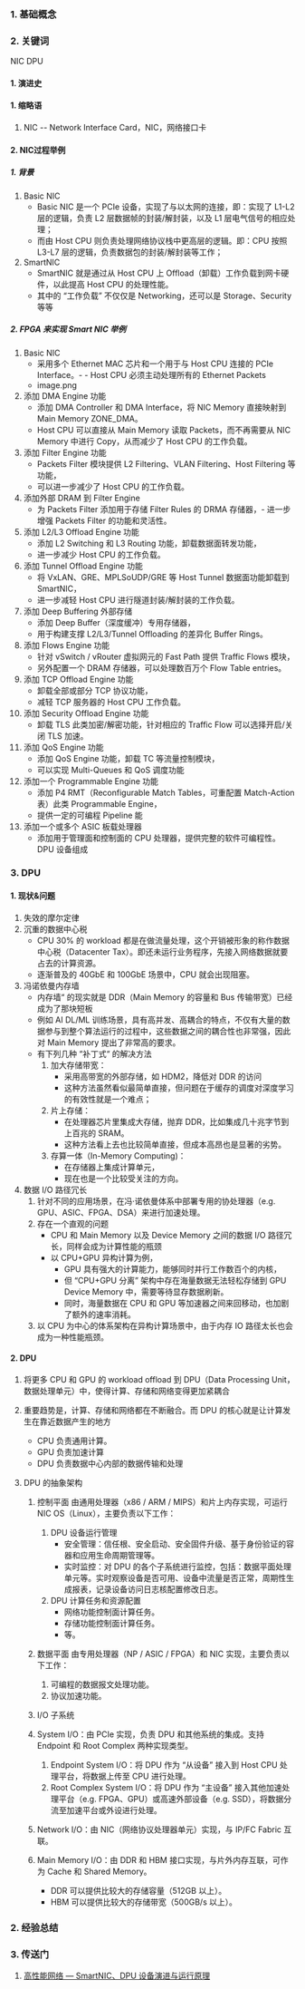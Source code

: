 ### 1. 基础概念
### 2. 关键词
NIC DPU

#### 1. 演进史
#### 1. 缩略语
1. NIC -- Network Interface Card，NIC，网络接口卡

#### 2.  NIC过程举例
##### 1. 背景
1. Basic NIC
   - Basic NIC 是一个 PCIe 设备，实现了与以太网的连接，即：实现了 L1-L2 层的逻辑，负责 L2 层数据帧的封装/解封装，以及 L1 层电气信号的相应处理；
   - 而由 Host CPU 则负责处理网络协议栈中更高层的逻辑。即：CPU 按照 L3-L7 层的逻辑，负责数据包的封装/解封装等工作；
2. SmartNIC
   - SmartNIC 就是通过从 Host CPU 上 Offload（卸载）工作负载到网卡硬件，以此提高 Host CPU 的处理性能。
   - 其中的 “工作负载” 不仅仅是 Networking，还可以是 Storage、Security 等等
##### 2. FPGA 来实现 Smart NIC 举例
1. Basic NIC
   - 采用多个 Ethernet MAC 芯片和一个用于与 Host CPU 连接的 PCIe Interface。- - Host CPU 必须主动处理所有的 Ethernet Packets
   - image.png
2. 添加 DMA Engine 功能 
   - 添加 DMA Controller 和 DMA Interface，将 NIC Memory 直接映射到 Main Memory ZONE_DMA。
   - Host CPU 可以直接从 Main Memory 读取 Packets，而不再需要从 NIC Memory 中进行 Copy，从而减少了 Host CPU 的工作负载。
3. 添加 Filter Engine 功能
   - Packets Filter 模块提供 L2 Filtering、VLAN Filtering、Host Filtering 等功能，
   - 可以进一步减少了 Host CPU 的工作负载。
4. 添加外部 DRAM 到 Filter Engine
   - 为 Packets Filter 添加用于存储 Filter Rules 的 DRMA 存储器，- 进一步增强 Packets Filter 的功能和灵活性。
5. 添加 L2/L3 Offload Engine 功能
   - 添加 L2 Switching 和 L3 Routing 功能，卸载数据面转发功能，
   - 进一步减少 Host CPU 的工作负载。
6. 添加 Tunnel Offload Engine 功能
   - 将 VxLAN、GRE、MPLSoUDP/GRE 等 Host Tunnel 数据面功能卸载到 SmartNIC，
   - 进一步减轻 Host CPU 进行隧道封装/解封装的工作负载。
7. 添加 Deep Buffering 外部存储
   - 添加 Deep Buffer（深度缓冲）专用存储器，
   - 用于构建支撑 L2/L3/Tunnel Offloading 的差异化 Buffer Rings。
8. 添加 Flows Engine 功能
   - 针对 vSwitch / vRouter 虚拟网元的 Fast Path 提供 Traffic Flows 模块，
   - 另外配置一个 DRAM 存储器，可以处理数百万个 Flow Table entries。
9. 添加 TCP Offload Engine 功能
   - 卸载全部或部分 TCP 协议功能，
   - 减轻 TCP 服务器的 Host CPU 工作负载。
10. 添加 Security Offload Engine 功能
    - 卸载 TLS 此类加密/解密功能，针对相应的 Traffic Flow 可以选择开启/关闭 TLS 加速。
11. 添加 QoS Engine 功能
    - 添加 QoS Engine 功能，卸载 TC 等流量控制模块，
    - 可以实现 Multi-Queues 和 QoS 调度功能
12. 添加一个 Programmable Engine 功能
    - 添加 P4 RMT（Reconfigurable Match Tables，可重配置 Match-Action 表）此类 Programmable Engine，
    - 提供一定的可编程 Pipeline 能
13. 添加一个或多个 ASIC 板载处理器
    - 添加用于管理面和控制面的 CPU 处理器，提供完整的软件可编程性。
DPU 设备组成
### 3. DPU
#### 1. 现状&问题
1. 失效的摩尔定律
2. 沉重的数据中心税
   - CPU 30% 的 workload 都是在做流量处理，这个开销被形象的称作数据中心税（Datacenter Tax）。即还未运行业务程序，先接入网络数据就要占去的计算资源。
   - 逐渐普及的 40GbE 和 100GbE 场景中，CPU 就会出现阻塞。
3. 冯诺依曼内存墙
   - 内存墙“ 的现实就是 DDR（Main Memory 的容量和 Bus 传输带宽）已经成为了那块短板
   - 例如 AI DL/ML 训练场景，具有高并发、高耦合的特点，不仅有大量的数据参与到整个算法运行的过程中，这些数据之间的耦合性也非常强，因此对 Main Memory 提出了非常高的要求。
   - 有下列几种 “补丁式“ 的解决方法
        1. 加大存储带宽：
           - 采用高带宽的外部存储，如 HDM2，降低对 DDR 的访问
           - 这种方法虽然看似最简单直接，但问题在于缓存的调度对深度学习的有效性就是一个难点；
        2. 片上存储：
            - 在处理器芯片里集成大存储，抛弃 DDR，比如集成几十兆字节到上百兆的 SRAM。
            - 这种方法看上去也比较简单直接，但成本高昂也是显著的劣势。
        3. 存算一体（In-Memory Computing)：
            - 在存储器上集成计算单元，
            - 现在也是一个比较受关注的方向。
4. 数据 I/O 路径冗长
   1. 针对不同的应用场景，在冯·诺依曼体系中部署专用的协处理器（e.g. GPU、ASIC、FPGA、DSA）来进行加速处理。
   2. 存在一个直观的问题
      - CPU 和 Main Memory 以及 Device Memory 之间的数据 I/O 路径冗长，同样会成为计算性能的瓶颈
      - 以 CPU+GPU 异构计算为例，
        - GPU 具有强大的计算能力，能够同时并行工作数百个的内核，
        - 但 “CPU+GPU 分离” 架构中存在海量数据无法轻松存储到 GPU Device Memory 中，需要等待显存数据刷新。
        - 同时，海量数据在 CPU 和 GPU 等加速器之间来回移动，也加剧了额外的速率消耗。 
   3. 以 CPU 为中心的体系架构在异构计算场景中，由于内存 IO 路径太长也会成为一种性能瓶颈。
#### 2. DPU
1. 将更多 CPU 和 GPU 的 workload offload 到 DPU（Data Processing Unit，数据处理单元）中，使得计算、存储和网络变得更加紧耦合
   
2. 重要趋势是，计算、存储和网络都在不断融合。而 DPU 的核心就是让计算发生在靠近数据产生的地方
   - CPU 负责通用计算。
   - GPU 负责加速计算
   - DPU 负责数据中心内部的数据传输和处理
3. DPU 的抽象架构
   1. 控制平面
      由通用处理器（x86 / ARM / MIPS）和片上内存实现，可运行 NIC OS（Linux），主要负责以下工作：
      1. DPU 设备运行管理
         - 安全管理：信任根、安全启动、安全固件升级、基于身份验证的容器和应用生命周期管理等。
         - 实时监控：对 DPU 的各个子系统进行监控，包括：数据平面处理单元等。实时观察设备是否可用、设备中流量是否正常，周期性生成报表，记录设备访问日志核配置修改日志。
      2. DPU 计算任务和资源配置
         - 网络功能控制面计算任务。
         - 存储功能控制面计算任务。
         - 等。
   
   2. 数据平面
      由专用处理器（NP / ASIC / FPGA）和 NIC 实现，主要负责以下工作：
      
      1. 可编程的数据报文处理功能。
      2. 协议加速功能。
      
   3. I/O 子系统
   1. System I/O：由 PCIe 实现，负责 DPU 和其他系统的集成。支持 Endpoint 和 Root Complex 两种实现类型。
   
      1. Endpoint System I/O：将 DPU 作为 “从设备” 接入到 Host CPU 处理平台，将数据上传至 CPU 进行处理。
      2. Root Complex System I/O：将 DPU 作为 “主设备” 接入其他加速处理平台（e.g. FPGA、GPU）或高速外部设备（e.g. SSD），将数据分流至加速平台或外设进行处理。
   2. Network I/O：由 NIC（网络协议处理器单元）实现，与 IP/FC Fabric 互联。
   
   3. Main Memory I/O：由 DDR 和 HBM 接口实现，与片外内存互联，可作为 Cache 和 Shared Memory。
      - DDR 可以提供比较大的存储容量（512GB 以上）。
      - HBM 可以提供比较大的存储带宽（500GB/s 以上）。


### 2. 经验总结
### 3. 传送门
1. [高性能网络 — SmartNIC、DPU 设备演进与运行原理](https://zhuanlan.zhihu.com/p/625827685)
